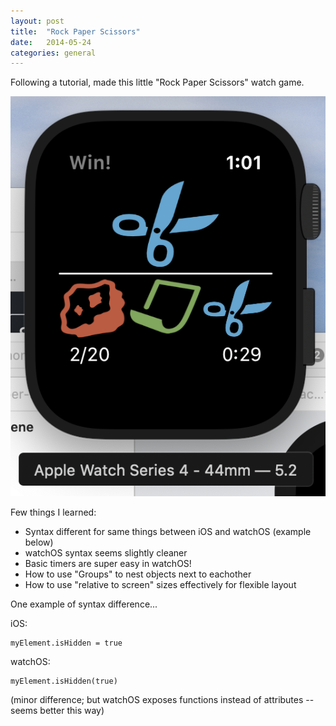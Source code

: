 ```yaml
---
layout: post
title:  "Rock Paper Scissors"
date:   2014-05-24
categories: general
---
```


Following a tutorial, made this little "Rock Paper Scissors" watch game.

![whatisthis](/images/2019-05-24-rock-paper-scissors.png)

Few things I learned:
* Syntax different for same things between iOS and watchOS (example below)
* watchOS syntax seems slightly cleaner
* Basic timers are super easy in watchOS!
* How to use "Groups" to nest objects next to eachother
* How to use "relative to screen" sizes effectively for flexible layout


One example of syntax difference...

iOS:
```
myElement.isHidden = true
```

watchOS:
```
myElement.isHidden(true)
```

(minor difference; but watchOS exposes functions instead of attributes -- seems better this way)